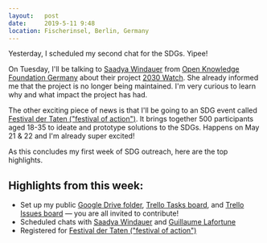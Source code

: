 ```yaml
---
layout:   post
date:     2019-5-11 9:48
location: Fischerinsel, Berlin, Germany
---
```


Yesterday, I scheduled my second chat for the SDGs. Yipee!

On Tuesday, I'll be talking to
[Saadya Windauer](https://www.linkedin.com/in/saadya-windauer-28b24434/)
from
[Open Knowledge Foundation Germany](https://www.okfn.de/en/)
about their project
[2030 Watch](https://www.2030-watch.de/).
She already informed me that the project is no longer
being maintained.
I'm very curious to learn why and what impact the project has had.

The other exciting piece of news is that I'll be going to an SDG
event called
[Festival der Taten ("festival of action")](https://17ziele.de/artikel/detail/festival-der-taten.html).
It brings together 500 participants aged 18-35 to ideate
and prototype solutions to the SDGs.
Happens on May 21 & 22 and I'm already super excited!

As this concludes my first week of SDG outreach,
here are the top highlights.

## Highlights from this week:
- Set up my public
[Google Drive folder](https://drive.google.com/drive/folders/15ndOh4bKYmPq-gZtMKmI_NOSvT770KbD),
[Trello Tasks board](https://trello.com/b/tprftOO7/tasks),
and
[Trello Issues board](https://trello.com/b/vk4v1M5e/issues)
&mdash; you are all invited to contribute!
- Scheduled chats with
[Saadya Windauer](https://www.linkedin.com/in/saadya-windauer-28b24434/)
and
[Guillaume Lafortune](https://www.linkedin.com/in/guillaume-lafortune-91816a91/)
- Registered for
[Festival der Taten ("festival of action")](https://17ziele.de/artikel/detail/festival-der-taten.html)
